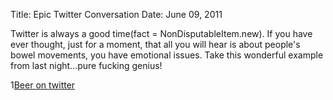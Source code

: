 Title: Epic Twitter Conversation
Date: June 09, 2011

Twitter is always a good time(fact = NonDisputableItem.new). If you have ever
thought, just for a moment, that all you will hear is about people's bowel
movements, you have emotional issues. Take this wonderful example from last
night...pure fucking genius!

1[Beer on twitter][1]

[1]: http://c522735.r35.cf2.rackcdn.com/Mentions.jpg
